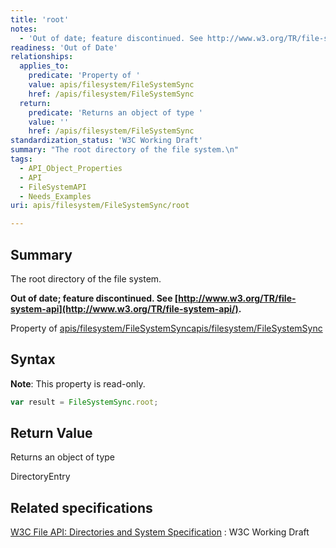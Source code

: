 ```yaml
---
title: 'root'
notes:
  - 'Out of date; feature discontinued. See http://www.w3.org/TR/file-system-api/.'
readiness: 'Out of Date'
relationships:
  applies_to:
    predicate: 'Property of '
    value: apis/filesystem/FileSystemSync
    href: /apis/filesystem/FileSystemSync
  return:
    predicate: 'Returns an object of type '
    value: ''
    href: /apis/filesystem/FileSystemSync
standardization_status: 'W3C Working Draft'
summary: "The root directory of the file system.\n"
tags:
  - API_Object_Properties
  - API
  - FileSystemAPI
  - Needs_Examples
uri: apis/filesystem/FileSystemSync/root

---
```

## Summary

The root directory of the file system.

**Out of date; feature discontinued. See [http://www.w3.org/TR/file-system-api](http://www.w3.org/TR/file-system-api/).**

Property of [apis/filesystem/FileSystemSync](/apis/filesystem/FileSystemSync)[apis/filesystem/FileSystemSync](/apis/filesystem/FileSystemSync)

## Syntax

**Note**: This property is read-only.

``` js
var result = FileSystemSync.root;
```

## Return Value

Returns an object of type

DirectoryEntry

## Related specifications

[W3C File API: Directories and System Specification](http://dev.w3.org/2009/dap/file-system/pub/FileSystem/)
:   W3C Working Draft
